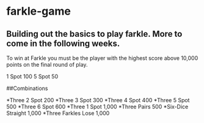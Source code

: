 # farkle-game
## Building out the basics to play farkle. More to come in the following weeks.

To win at Farkle you must be the player with the highest score above 10,000 points on the final round of play.

1 Spot 100
5 Spot 50

##Combinations

*Three 2 Spot 200
*Three 3 Spot 300
*Three 4 Spot 400
*Three 5 Spot 500
*Three 6 Spot 600
*Three 1 Spot 1,000
*Three Pairs 500
*Six-Dice Straight 1,000
*Three Farkles Lose 1,000
